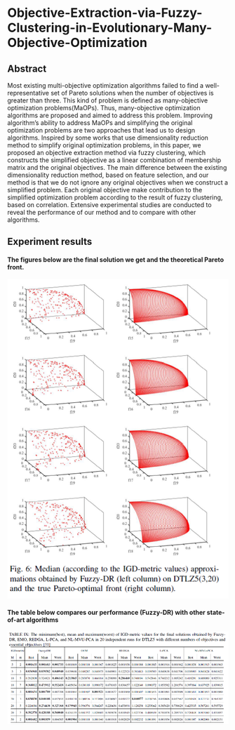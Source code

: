 # Objective-Extraction-via-Fuzzy-Clustering-in-Evolutionary-Many-Objective-Optimization

## Abstract
Most existing multi-objective optimization algorithms failed to find a well-representative set of Pareto solutions when the number of objectives is greater than three. This kind of problem is defined as many-objective optimization problems(MaOPs). Thus, many-objective optimization algorithms are proposed and aimed to address this problem. Improving algorithm’s ability to address MaOPs and simplifying the original optimization problems are two approaches that lead us to design algorithms. Inspired by some works that use dimensionality
reduction method to simplify original optimization problems, in this paper, we proposed an objective extraction method via fuzzy clustering, which constructs the simplified objective as a linear combination of membership matrix and the original objectives. The main difference between the existing dimensionality reduction method, based on feature selection, and our method is that we do not ignore any original objectives when we construct a simplified problem. Each original objective make contribution to the simplified optimization problem according to the result of fuzzy clustering, based on correlation. Extensive experimental studies are conducted to reveal the performance of our method and to compare with other algorithms.

## Experiment results
#### The figures below are the final solution we get and the theoretical Pareto front.
![](images/DTLZ5.png)

#### The table below compares our performance (Fuzzy-DR) with other state-of-art algorithms
![](images/Table.png)


